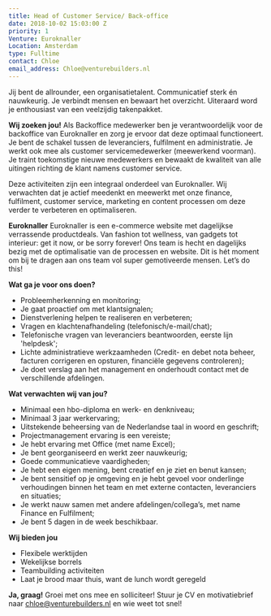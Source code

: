 ```yaml
---
title: Head of Customer Service/ Back-office
date: 2018-10-02 15:03:00 Z
priority: 1
Venture: Euroknaller
Location: Amsterdam
type: Fulltime
contact: Chloe
email_address: Chloe@venturebuilders.nl
---
```


Jij bent de allrounder, een organisatietalent. Communicatief sterk én nauwkeurig. Je verbindt mensen en bewaart het overzicht. Uiteraard word je enthousiast van een veelzijdig takenpakket.

**Wij zoeken jou!**
Als Backoffice medewerker ben je verantwoordelijk voor de backoffice van Euroknaller en zorg je ervoor dat deze optimaal functioneert. Je bent de schakel tussen de leveranciers, fulfilment en administratie. Je werkt ook mee als customer servicemedewerker (meewerkend voorman). Je traint toekomstige nieuwe medewerkers en bewaakt de kwaliteit van alle uitingen richting de klant namens customer service.

Deze activiteiten zijn een integraal onderdeel van Euroknaller. Wij verwachten dat je actief meedenkt en meewerkt met onze finance, fulfilment, customer service, marketing en content processen om deze verder te verbeteren en optimaliseren.

**Euroknaller** 
Euroknaller is een e-commerce website met dagelijkse verrassende productdeals. Van fashion tot wellness, van gadgets tot interieur: get it now, or be sorry forever! Ons team is hecht en dagelijks bezig met de optimalisatie van de processen en website. Dit is hét moment om bij te dragen aan ons team vol super gemotiveerde mensen. Let’s do this!

**Wat ga je voor ons doen?**
-	Probleemherkenning en monitoring;
-	Je gaat proactief om met klantsignalen;
-	Dienstverlening helpen te realiseren en verbeteren;
-	Vragen en klachtenafhandeling (telefonisch/e-mail/chat);
-	Telefonische vragen van leveranciers beantwoorden, eerste lijn 'helpdesk';
-	Lichte administratieve werkzaamheden (Credit- en debet nota beheer, facturen 
        corrigeren en opsturen, financiële gegevens controleren);
-	Je doet verslag aan het management en onderhoudt contact met de verschillende 
        afdelingen.

**Wat verwachten wij van jou?**
-	Minimaal een hbo-diploma en werk- en denkniveau; 
-	Minimaal 3 jaar werkervaring;
-	Uitstekende beheersing van de Nederlandse taal in woord en geschrift; 
-	Projectmanagement ervaring is een vereiste;
-	Je hebt ervaring met Office (met name Excel);
-	Je bent georganiseerd en werkt zeer nauwkeurig;
-	Goede communicatieve vaardigheden;
-	Je hebt een eigen mening, bent creatief en je ziet en benut kansen;
-	Je bent sensitief op je omgeving en je hebt gevoel voor onderlinge 
        verhoudingen binnen het team en met externe contacten, leveranciers en 
        situaties;
-	Je werkt nauw samen met andere afdelingen/collega’s, met name Finance en 
        Fulfilment;
-	Je bent 5 dagen in de week beschikbaar.

**Wij bieden jou**
-	Flexibele werktijden
-	Wekelijkse borrels 
-	Teambuilding activiteiten
-	Laat je brood maar thuis, want de lunch wordt geregeld

**Ja, graag!**
Groei met ons mee en solliciteer! Stuur je CV en motivatiebrief naar chloe@venturebuilders.nl en wie weet tot snel!




